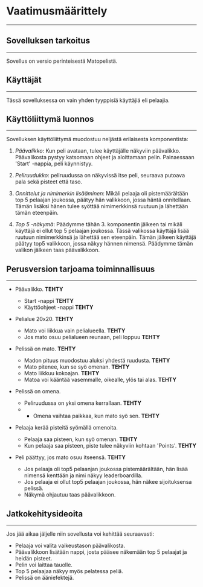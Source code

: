 # Vaatimusmäärittely 
_____________________

## Sovelluksen tarkoitus

--------------------------------------

Sovellus on versio perinteisestä Matopelistä. 

## Käyttäjät
_______________________________________________________

Tässä sovelluksessa on vain yhden tyyppisiä käyttäjiä eli pelaajia.

## Käyttöliittymä luonnos
________________________________


Sovelluksen käyttöliittymä muodostuu neljästä erilaisesta komponentista:

1. *Päävalikko*: Kun peli avataan, tulee käyttäjälle näkyviin päävalikko. Päävalikosta pystyy katsomaan ohjeet ja aloittamaan pelin. 
Painaessaan 'Start' -nappia, peli käynnistyy. 


2. *Peliruudukko*: peliruudussa on näkyvissä itse peli, seuraava putoava pala sekä pisteet että taso. 


3. *Onnittelut ja nimimerkin lisääminen*: Mikäli pelaaja oli pistemäärältään top 5 pelaajan joukossa, päätyy hän valikkoon, jossa häntä onnitellaan. 
Tämän lisäksi hänen tulee syöttää nimimerkkinsä ruutuun ja lähettään tämän eteenpäin.


4. *Top 5 -näkymä*: Päädymme tähän 3. komponentin jälkeen tai mikäli käyttäjä ei ollut top 5 pelaajan joukossa.
Tässä valikossa käyttäjä lisää ruutuun nimimerkkinsä ja lähettää sen eteenpäin.
Tämän jälkeen käyttäjä päätyy top5 valikkoon, jossa näkyy hännen nimensä.
Päädymme tämän valikon jälkeen taas päävalikkoon.

## Perusversion tarjoama toiminnallisuus
___________________________________

* Päävalikko. **TEHTY**
  * Start -nappi **TEHTY**
  * Käyttöohjeet -nappi **TEHTY**


* Pelialue 20x20. **TEHTY**
  * Mato voi liikkua vain pelialueella.  **TEHTY**
  * Jos mato osuu pelialueen reunaan, peli loppuu **TEHTY**


* Pelissä on mato. **TEHTY**
  * Madon pituus muodostuu aluksi yhdestä ruudusta. **TEHTY**
  * Mato pitenee, kun se syö omenan. **TEHTY**
  * Mato liikkuu kokoajan. **TEHTY**
  * Matoa voi kääntää vasemmalle, oikealle, ylös tai alas. **TEHTY**


* Pelissä on omena.
  * Peliruudussa on yksi omena kerrallaan. **TEHTY**
  * * Omena vaihtaa paikkaa, kun mato syö sen. **TEHTY**


* Pelaaja kerää pisteitä syömällä omenoita.
  * Pelaaja saa pisteen, kun syö omenan. **TEHTY**
  * Kun pelaaja saa pisteen, piste tulee näkyviin kohtaan 'Points'. **TEHTY**
  

* Peli päättyy, jos mato osuu itseensä. **TEHTY**
  * Jos pelaaja oli top5 pelaanjan joukossa pistemäärältään, hän lisää nimensä kenttään ja nimi näkyy leaderboardilla.
  * Jos pelaaja ei ollut top5 pelaajan joukossa, hän näkee sijoituksensa pelissä.
  * Näkymä ohjautuu taas päävalikkoon.


## Jatkokehitysideoita
____________________________________________________

Jos jää aikaa jäljelle niin sovellusta voi kehittää seuraavasti:

* Pelaaja voi valita vaikeustason päävalikosta.
* Päävalikkoon lisätään nappi, josta pääsee näkemään top 5 pelaajat ja heidän pisteet.
* Pelin voi laittaa tauolle.
* Top 5 pelaajaa näkyy myös pelatessa peliä.
* Pelissä on ääniefektejä.
